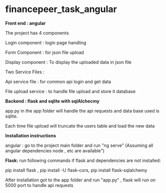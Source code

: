 # financepeer_task_angular

**Front end : angular**

The project has 4 components

Login component : login page handling

Form Component : for json file upload

Display component : To display the uploaded data in json file


Two Service Files :

Api service file : for common api login and get data

File upload service : to handle file upload and store it database



**Backend : flask and sqlite with sqlAlchecmy**

app.py in the app folder will handle the api requests and data base used is sqlite.

Each time file upload will truncate the users table and load the new data


**Installation instructions**

angular : go to the project main folder and run "ng serve" (Assuming all angular dependencies node , etc are available")

**Flask:**
run following commands if flask and dependencies are not installed:

pip install flask ,
pip install -U flask-cors,
pip install flask-sqlalchemy

After installation got to the app folder and run "app.py" , flask will run on 5000 port to handle api requests
